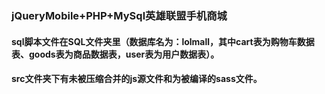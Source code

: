 ﻿### jQueryMobile+PHP+MySql英雄联盟手机商城
#### sql脚本文件在SQL文件夹里（数据库名为：lolmall，其中cart表为购物车数据表、goods表为商品数据表，user表为用户数据表）。
#### src文件夹下有未被压缩合并的js源文件和为被编译的sass文件。



